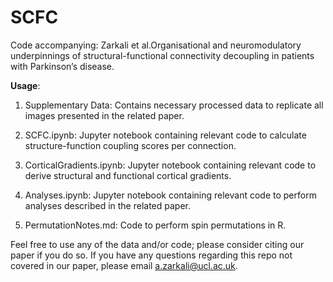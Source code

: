 # SCFC

Code accompanying: Zarkali et al.Organisational and neuromodulatory underpinnings of structural-functional connectivity decoupling in patients with Parkinson’s disease. 

    
<b>Usage</b>:

1) Supplementary Data:
Contains necessary processed data to replicate all images presented in the related paper.

2) SCFC.ipynb:
Jupyter notebook containing relevant code to calculate structure-function coupling scores per connection.

3) CorticalGradients.ipynb:
Jupyter notebook containing relevant code to derive structural and functional cortical gradients.

4) Analyses.ipynb:
Jupyter notebook containing relevant code to perform analyses described in the related paper.

5) PermutationNotes.md:
Code to perform spin permutations in R.


Feel free to use any of the data and/or code; please consider citing our paper if you do so.
If you have any questions regarding this repo not covered in our paper, please email a.zarkali@ucl.ac.uk.
